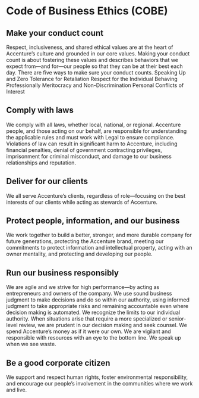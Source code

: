 # Code of Business Ethics (COBE)

## Make your conduct count

Respect, inclusiveness, and shared ethical values are at the heart of Accenture’s culture and grounded in our core values. Making your conduct count is about fostering these values and describes behaviors that we expect from—and for—our people so that they can be at their best each day. There are five ways to make sure your conduct counts.
Speaking Up and Zero Tolerance for Retaliation
Respect for the Individual
Behaving Professionally
Meritocracy and Non-Discrimination
Personal Conflicts of Interest

## Comply with laws

We comply with all laws, whether local, national, or regional. Accenture people, and those acting on our behalf, are responsible for understanding the applicable rules and must work with Legal to ensure compliance. Violations of law can result in significant harm to Accenture, including financial penalties, denial of government contracting privileges, imprisonment for criminal misconduct, and damage to our business relationships and reputation.

## Deliver for our clients

We all serve Accenture’s clients, regardless of role—focusing on the best interests of our clients while acting as stewards of Accenture.

## Protect people, information, and our business

We work together to build a better, stronger, and more durable company for future generations, protecting the Accenture brand, meeting our commitments to protect information and intellectual property, acting with an owner mentality, and protecting and developing our people.

## Run our business responsibly

We are agile and we strive for high performance—by acting as entrepreneurs and owners of the company. We use sound business judgment to make decisions and do so within our authority, using informed judgment to take appropriate risks and remaining accountable even where decision making is automated. We recognize the limits to our individual authority. When situations arise that require a more specialized or senior-level review, we are prudent in our decision making and seek counsel. We spend Accenture’s money as if it were our own. We are vigilant and responsible with resources with an eye to the bottom line. We speak up when we see waste.

## Be a good corporate citizen

We support and respect human rights, foster environmental responsibility, and encourage our people’s involvement in the communities where we work and live.

